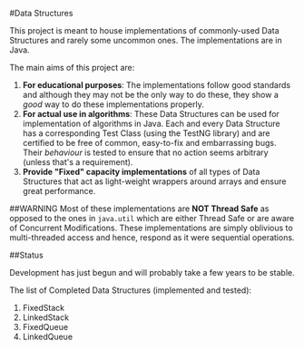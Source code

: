 #Data Structures

This project is meant to house implementations of commonly-used Data Structures
and rarely some uncommon ones. The implementations are in Java.

The main aims of this project are:

1. **For educational purposes**: The implementations follow good standards
and although they may not be the only way to do these, they show a *good*
way to do these implementations properly.
2. **For actual use in algorithms**: These Data Structures can be used for
implementation of algorithms in Java. Each and every Data Structure has a
corresponding Test Class (using the TestNG library) and are certified to be free
of common, easy-to-fix and embarrassing bugs. Their *behaviour* is tested to
ensure that no action seems arbitrary (unless that's a requirement).
3. **Provide "Fixed" capacity implementations** of all types of Data Structures
that act as light-weight wrappers around arrays and ensure great performance.

##WARNING
Most of these implementations are **NOT Thread Safe** as opposed to the ones in
`java.util` which are either Thread Safe or are aware of Concurrent Modifications.
These implementations are simply oblivious to multi-threaded access and hence,
respond as it were sequential operations.

##Status

Development has just begun and will probably take a few years to be stable.

The list of Completed Data Structures (implemented and tested):

1. FixedStack
2. LinkedStack
3. FixedQueue
4. LinkedQueue
